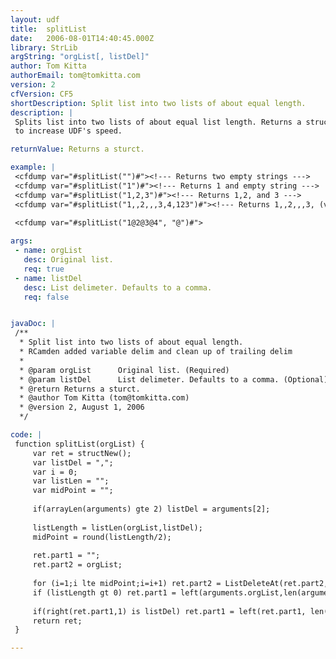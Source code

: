 ```yaml
---
layout: udf
title:  splitList
date:   2006-08-01T14:40:45.000Z
library: StrLib
argString: "orgList[, listDel]"
author: Tom Kitta
authorEmail: tom@tomkitta.com
version: 2
cfVersion: CF5
shortDescription: Split list into two lists of about equal length.
description: |
 Splits list into two lists of about equal list length. Returns a structure with two new lists. Only about half of the original list is looked at in order
 to increase UDF's speed.

returnValue: Returns a sturct.

example: |
 <cfdump var="#splitList("")#"><!--- Returns two empty strings --->
 <cfdump var="#splitList("1")#"><!--- Returns 1 and empty string --->
 <cfdump var="#splitList("1,2,3")#"><!--- Returns 1,2, and 3 --->
 <cfdump var="#splitList("1,,2,,,3,4,123")#"><!--- Returns 1,,2,,,3, (valid list with 3 elements) and 4,123 --->
 
 <cfdump var="#splitList("1@2@3@4", "@")#">

args:
 - name: orgList
   desc: Original list.
   req: true
 - name: listDel
   desc: List delimeter. Defaults to a comma.
   req: false


javaDoc: |
 /**
  * Split list into two lists of about equal length.
  * RCamden added variable delim and clean up of trailing delim
  * 
  * @param orgList      Original list. (Required)
  * @param listDel      List delimeter. Defaults to a comma. (Optional)
  * @return Returns a sturct. 
  * @author Tom Kitta (tom@tomkitta.com) 
  * @version 2, August 1, 2006 
  */

code: |
 function splitList(orgList) {
     var ret = structNew();
     var listDel = ",";
     var i = 0;
     var listLen = "";
     var midPoint = "";
     
     if(arrayLen(arguments) gte 2) listDel = arguments[2];
     
     listLength = listLen(orgList,listDel);
     midPoint = round(listLength/2);
 
     ret.part1 = "";
     ret.part2 = orgList;
 
     for (i=1;i lte midPoint;i=i+1) ret.part2 = ListDeleteAt(ret.part2,1, listDel);
     if (listLength gt 0) ret.part1 = left(arguments.orgList,len(arguments.orgList) - Len(ret.part2));
     
     if(right(ret.part1,1) is listDel) ret.part1 = left(ret.part1, len(ret.part1)-1);
     return ret;
 }

---
```


